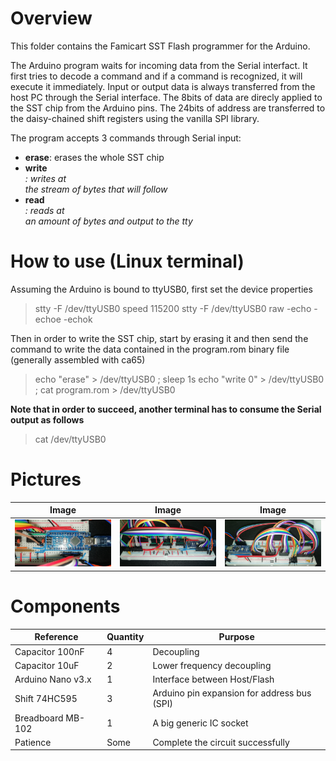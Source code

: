 # Overview
This folder contains the Famicart SST Flash programmer for the Arduino.

The Arduino program waits for incoming data from the Serial interfact.
It first tries to decode a command and if a command is recognized, it will execute it immediately.
Input or output data is always transferred from the host PC through the Serial interface.
The 8bits of data are direcly applied to the SST chip from the Arduino pins.
The 24bits of address are transferred to the daisy-chained shift registers using the vanilla SPI library.

The program accepts 3 commands through Serial input:
* **erase**: erases the whole SST chip
* **write <address>**: writes at <address> the stream of bytes that will follow 
* **read <address> <size>**: reads at <address> an amount of <size> bytes and output to the tty

# How to use (Linux terminal)
Assuming the Arduino is bound to ttyUSB0, first set the device properties
> stty -F /dev/ttyUSB0 speed 115200
> stty -F /dev/ttyUSB0 raw -echo -echoe -echok

Then in order to write the SST chip, start by erasing it and then send the command to write the data contained in the program.rom binary file (generally assembled with ca65)
> echo "erase" > /dev/ttyUSB0 ; sleep 1s
> echo "write 0" > /dev/ttyUSB0 ; cat program.rom > /dev/ttyUSB0

**Note that in order to succeed, another terminal has to consume the Serial output as follows**
> cat /dev/ttyUSB0

# Pictures
Image | Image | Image
----- | ----- | -----
![](../images/flash_ardy.jpg?raw=true) | ![](images/flash_front.jpg?raw=true) | ![](../images/flash_back.jpg?raw=true)

# Components
Reference | Quantity | Purpose
--------- | -------- | -------
Capacitor 100nF | 4 | Decoupling
Capacitor 10uF | 2 | Lower frequency decoupling
Arduino Nano v3.x | 1 | Interface between Host/Flash
Shift 74HC595 | 3 | Arduino pin expansion for address bus (SPI)
Breadboard MB-102 | 1 | A big generic IC socket
Patience | Some | Complete the circuit successfully

